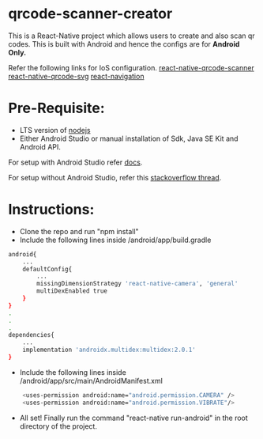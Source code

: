 # qrcode-scanner-creator

This is a React-Native project which allows users to create and also scan qr codes. This is built with Android and hence the configs are for **Android Only.**

Refer the following links for IoS configuration.
[react-native-qrcode-scanner](https://www.npmjs.com/package/react-native-qrcode-scanner)
[react-native-qrcode-svg](https://www.npmjs.com/package/react-native-qrcode-svg)
[react-navigation](https://reactnavigation.org/)

# Pre-Requisite:
- LTS version of [nodejs](https://nodejs.org/en/)
- Either Android Studio or manual installation of Sdk, Java SE Kit and Android API.

For setup with Android Studio refer [docs](https://reactnative.dev/docs/environment-setup).

For setup without Android Studio, refer this [stackoverflow thread](https://stackoverflow.com/questions/45626310/how-to-set-up-android-for-react-native-without-android-studio-but-only-using-the).
 
# Instructions:
  - Clone the repo and run "npm install"
  - Include the following lines inside /android/app/build.gradle
  ```sh
  android{
      ...
      defaultConfig{
          ...
          missingDimensionStrategy 'react-native-camera', 'general'
          multiDexEnabled true
      }
  }
  .
  .
  .
  dependencies{
      ...
      implementation 'androidx.multidex:multidex:2.0.1'
  }
  ```
- Include the following lines inside /android/app/src/main/AndroidManifest.xml
```sh
    <uses-permission android:name="android.permission.CAMERA" />
    <uses-permission android:name="android.permission.VIBRATE"/>
```
- All set! Finally run the command "react-native run-android" in the root directory of the project.
